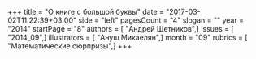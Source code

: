 +++
title = "О книге с большой буквы"
date = "2017-03-02T11:22:39+03:00"
side = "left"
pagesCount = "4"
slogan = ""
year = "2014"
startPage = "8"
authors = [ "Андрей Щетников",]
issues = [ "2014_09",]
illustrators = [ "Ануш Микаелян",]
month = "09"
rubrics = [ "Математические сюрпризы",]
+++
